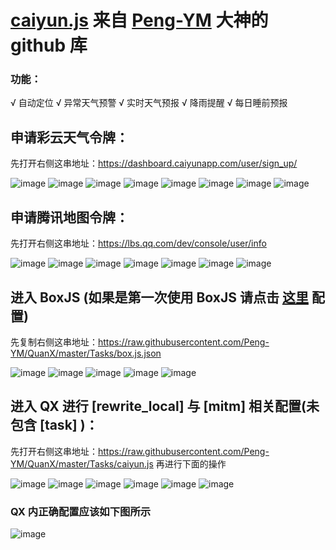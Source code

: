# [caiyun.js](https://github.com/Peng-YM/QuanX/blob/master/Tasks/caiyun.js) 来自 [Peng-YM](https://github.com/Peng-YM) 大神的 github 库

### 功能：

√ 自动定位
√ 异常天气预警
√ 实时天气预报
√ 降雨提醒
√ 每日睡前预报

## 申请彩云天气令牌：

先打开右侧这串地址：https://dashboard.caiyunapp.com/user/sign_up/

![image](https://raw.githubusercontent.com/chiupam/tutorial-image/master/QuantumultX/caiyun_api_1.png)
![image](https://raw.githubusercontent.com/chiupam/tutorial-image/master/QuantumultX/caiyun_api_2.png)
![image](https://raw.githubusercontent.com/chiupam/tutorial-image/master/QuantumultX/caiyun_api_3.png)
![image](https://raw.githubusercontent.com/chiupam/tutorial-image/master/QuantumultX/caiyun_api_4.png)
![image](https://raw.githubusercontent.com/chiupam/tutorial-image/master/QuantumultX/caiyun_api_5.png)
![image](https://raw.githubusercontent.com/chiupam/tutorial-image/master/QuantumultX/caiyun_api_6.png)
![image](https://raw.githubusercontent.com/chiupam/tutorial-image/master/QuantumultX/caiyun_api_7.png)
![image](https://raw.githubusercontent.com/chiupam/tutorial-image/master/QuantumultX/caiyun_api_8.png)

## 申请腾讯地图令牌：

先打开右侧这串地址：https://lbs.qq.com/dev/console/user/info

![image](https://raw.githubusercontent.com/chiupam/tutorial-image/master/QuantumultX/tencent_api_1.png)
![image](https://raw.githubusercontent.com/chiupam/tutorial-image/master/QuantumultX/tencent_api_2.png)
![image](https://raw.githubusercontent.com/chiupam/tutorial-image/master/QuantumultX/tencent_api_3.png)
![image](https://raw.githubusercontent.com/chiupam/tutorial-image/master/QuantumultX/tencent_api_4.png)
![image](https://raw.githubusercontent.com/chiupam/tutorial-image/master/QuantumultX/tencent_api_5.png)
![image](https://raw.githubusercontent.com/chiupam/tutorial-image/master/QuantumultX/tencent_api_6.png)
![image](https://raw.githubusercontent.com/chiupam/tutorial-image/master/QuantumultX/tencent_api_7.png)

## 进入 BoxJS (如果是第一次使用 BoxJS 请点击 [这里](https://github.com/chiupam/tutorial/blob/master/QuantumultX/BoxJS.md) 配置)

先复制右侧这串地址：https://raw.githubusercontent.com/Peng-YM/QuanX/master/Tasks/box.js.json

![image](https://raw.githubusercontent.com/chiupam/tutorial-image/master/QuantumultX/caiyun_box_1.png)
![image](https://raw.githubusercontent.com/chiupam/tutorial-image/master/QuantumultX/caiyun_box_2.png)
![image](https://raw.githubusercontent.com/chiupam/tutorial-image/master/QuantumultX/caiyun_box_3.png)
![image](https://raw.githubusercontent.com/chiupam/tutorial-image/master/QuantumultX/caiyun_box_4.png)
![image](https://raw.githubusercontent.com/chiupam/tutorial-image/master/QuantumultX/caiyun_box_5.png)

## 进入 QX 进行 [rewrite_local] 与 [mitm] 相关配置(未包含 [task] )：

先打开右侧这串地址：https://raw.githubusercontent.com/Peng-YM/QuanX/master/Tasks/caiyun.js 再进行下面的操作

![image](https://raw.githubusercontent.com/chiupam/tutorial-image/master/QuantumultX/dianji.png)
![image](https://raw.githubusercontent.com/chiupam/tutorial-image/master/QuantumultX/bianji.png)
![image](https://raw.githubusercontent.com/chiupam/tutorial-image/master/QuantumultX/rewrite_local.png)
![image](https://raw.githubusercontent.com/chiupam/tutorial-image/master/QuantumultX/caiyun_rewrite.png)
![image](https://raw.githubusercontent.com/chiupam/tutorial-image/master/QuantumultX/hostname.png)
![image](https://raw.githubusercontent.com/chiupam/tutorial-image/master/QuantumultX/caiyun_hostname.png)

### QX 内正确配置应该如下图所示

![image](https://raw.githubusercontent.com/chiupam/tutorial-image/master/QuantumultX/caiyun_right.png)


